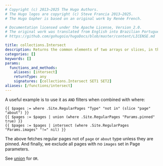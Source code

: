 ```yaml
---
# Copyright (c) 2013–2025 The Hugo Authors.
# The Hugo logos are copyright (c) Steve Francia 2013–2025.
# The Hugo Gopher is based on an original work by Renée French.

# Documentation licensed under the Apache License, Version 2.0.
# The original work was translated from English into Brazilian Portuguese.
# https://github.com/gohugoio/hugoDocs/blob/master/content/LICENSE.md

title: collections.Intersect
description: Returns the common elements of two arrays or slices, in the same order as the first array.
categories: []
keywords: []
params:
  functions_and_methods:
    aliases: [intersect]
    returnType: any
    signatures: [collections.Intersect SET1 SET2]
aliases: [/functions/intersect]
---
```


A useful example is to use it as `AND` filters when combined with where:

```go-html-template
{{ $pages := where .Site.RegularPages "Type" "not in" (slice "page" "about") }}
{{ $pages := $pages | union (where .Site.RegularPages "Params.pinned" true) }}
{{ $pages := $pages | intersect (where .Site.RegularPages "Params.images" "!=" nil) }}
```

The above fetches regular pages not of `page` or `about` type unless they are pinned. And finally, we exclude all pages with no `images` set in Page parameters.

See [union](/functions/collections/union) for `OR`.
